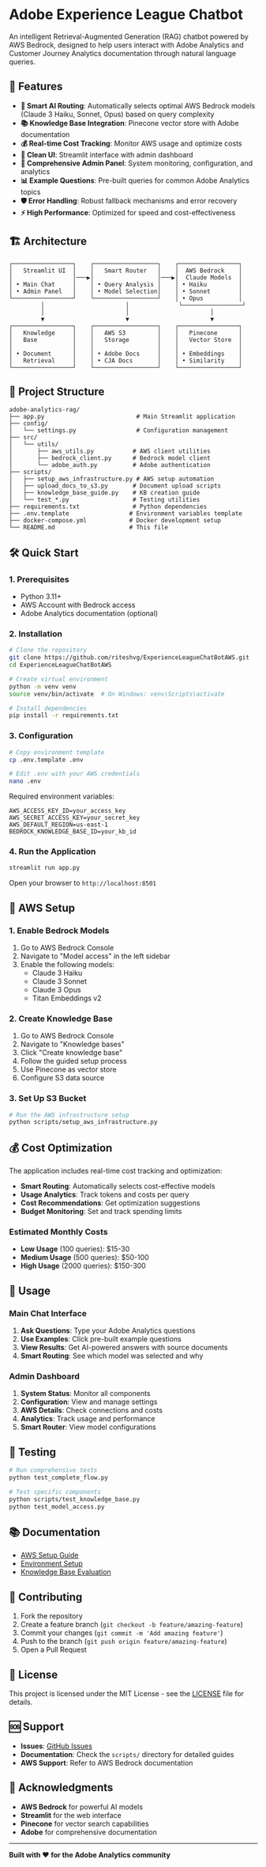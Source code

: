 # Adobe Experience League Chatbot

An intelligent Retrieval-Augmented Generation (RAG) chatbot powered by AWS Bedrock, designed to help users interact with Adobe Analytics and Customer Journey Analytics documentation through natural language queries.

## 🚀 Features

- **🤖 Smart AI Routing**: Automatically selects optimal AWS Bedrock models (Claude 3 Haiku, Sonnet, Opus) based on query complexity
- **📚 Knowledge Base Integration**: Pinecone vector store with Adobe documentation
- **💰 Real-time Cost Tracking**: Monitor AWS usage and optimize costs
- **🎨 Clean UI**: Streamlit interface with admin dashboard
- **🔧 Comprehensive Admin Panel**: System monitoring, configuration, and analytics
- **📊 Example Questions**: Pre-built queries for common Adobe Analytics topics
- **🛡️ Error Handling**: Robust fallback mechanisms and error recovery
- **⚡ High Performance**: Optimized for speed and cost-effectiveness

## 🏗️ Architecture

```
┌─────────────────┐    ┌──────────────────┐    ┌─────────────────┐
│   Streamlit UI  │    │   Smart Router   │    │  AWS Bedrock    │
│                 │───▶│                  │───▶│  Claude Models  │
│ • Main Chat     │    │ • Query Analysis │    │ • Haiku         │
│ • Admin Panel   │    │ • Model Selection│    │ • Sonnet        │
└─────────────────┘    └──────────────────┘    │ • Opus          │
         │                       │              └─────────────────┘
         │                       │                       │
         ▼                       ▼                       ▼
┌─────────────────┐    ┌──────────────────┐    ┌─────────────────┐
│   Knowledge     │    │   AWS S3         │    │   Pinecone      │
│   Base          │    │   Storage        │    │   Vector Store  │
│                 │    │                  │    │                 │
│ • Document      │    │ • Adobe Docs     │    │ • Embeddings    │
│   Retrieval     │    │ • CJA Docs       │    │ • Similarity    │
└─────────────────┘    └──────────────────┘    └─────────────────┘
```

## 📁 Project Structure

```
adobe-analytics-rag/
├── app.py                          # Main Streamlit application
├── config/
│   └── settings.py                 # Configuration management
├── src/
│   └── utils/
│       ├── aws_utils.py           # AWS client utilities
│       ├── bedrock_client.py      # Bedrock model client
│       └── adobe_auth.py          # Adobe authentication
├── scripts/
│   ├── setup_aws_infrastructure.py # AWS setup automation
│   ├── upload_docs_to_s3.py       # Document upload scripts
│   ├── knowledge_base_guide.py    # KB creation guide
│   └── test_*.py                  # Testing utilities
├── requirements.txt               # Python dependencies
├── .env.template                 # Environment variables template
├── docker-compose.yml            # Docker development setup
└── README.md                     # This file
```

## 🛠️ Quick Start

### 1. Prerequisites

- Python 3.11+
- AWS Account with Bedrock access
- Adobe Analytics documentation (optional)

### 2. Installation

```bash
# Clone the repository
git clone https://github.com/riteshvg/ExperienceLeagueChatBotAWS.git
cd ExperienceLeagueChatBotAWS

# Create virtual environment
python -m venv venv
source venv/bin/activate  # On Windows: venv\Scripts\activate

# Install dependencies
pip install -r requirements.txt
```

### 3. Configuration

```bash
# Copy environment template
cp .env.template .env

# Edit .env with your AWS credentials
nano .env
```

Required environment variables:

```env
AWS_ACCESS_KEY_ID=your_access_key
AWS_SECRET_ACCESS_KEY=your_secret_key
AWS_DEFAULT_REGION=us-east-1
BEDROCK_KNOWLEDGE_BASE_ID=your_kb_id
```

### 4. Run the Application

```bash
streamlit run app.py
```

Open your browser to `http://localhost:8501`

## 🔧 AWS Setup

### 1. Enable Bedrock Models

1. Go to AWS Bedrock Console
2. Navigate to "Model access" in the left sidebar
3. Enable the following models:
   - Claude 3 Haiku
   - Claude 3 Sonnet
   - Claude 3 Opus
   - Titan Embeddings v2

### 2. Create Knowledge Base

1. Go to AWS Bedrock Console
2. Navigate to "Knowledge bases"
3. Click "Create knowledge base"
4. Follow the guided setup process
5. Use Pinecone as vector store
6. Configure S3 data source

### 3. Set Up S3 Bucket

```bash
# Run the AWS infrastructure setup
python scripts/setup_aws_infrastructure.py
```

## 💰 Cost Optimization

The application includes real-time cost tracking and optimization:

- **Smart Routing**: Automatically selects cost-effective models
- **Usage Analytics**: Track tokens and costs per query
- **Cost Recommendations**: Get optimization suggestions
- **Budget Monitoring**: Set and track spending limits

### Estimated Monthly Costs

- **Low Usage** (100 queries): $15-30
- **Medium Usage** (500 queries): $50-100
- **High Usage** (2000 queries): $150-300

## 🎯 Usage

### Main Chat Interface

1. **Ask Questions**: Type your Adobe Analytics questions
2. **Use Examples**: Click pre-built example questions
3. **View Results**: Get AI-powered answers with source documents
4. **Smart Routing**: See which model was selected and why

### Admin Dashboard

1. **System Status**: Monitor all components
2. **Configuration**: View and manage settings
3. **AWS Details**: Check connections and costs
4. **Analytics**: Track usage and performance
5. **Smart Router**: View model configurations

## 🧪 Testing

```bash
# Run comprehensive tests
python test_complete_flow.py

# Test specific components
python scripts/test_knowledge_base.py
python test_model_access.py
```

## 📚 Documentation

- [AWS Setup Guide](scripts/README_aws_setup.md)
- [Environment Setup](scripts/setup_env_guide.md)
- [Knowledge Base Evaluation](knowledge_base_qa_evaluation.md)

## 🤝 Contributing

1. Fork the repository
2. Create a feature branch (`git checkout -b feature/amazing-feature`)
3. Commit your changes (`git commit -m 'Add amazing feature'`)
4. Push to the branch (`git push origin feature/amazing-feature`)
5. Open a Pull Request

## 📄 License

This project is licensed under the MIT License - see the [LICENSE](LICENSE) file for details.

## 🆘 Support

- **Issues**: [GitHub Issues](https://github.com/riteshvg/ExperienceLeagueChatBotAWS/issues)
- **Documentation**: Check the `scripts/` directory for detailed guides
- **AWS Support**: Refer to AWS Bedrock documentation

## 🙏 Acknowledgments

- **AWS Bedrock** for powerful AI models
- **Streamlit** for the web interface
- **Pinecone** for vector search capabilities
- **Adobe** for comprehensive documentation

---

**Built with ❤️ for the Adobe Analytics community**
